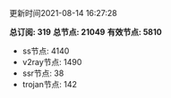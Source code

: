 更新时间2021-08-14 16:27:28

**总订阅: 319**
**总节点: 21049**
**有效节点: 5810**
- ss节点: 4140
- v2ray节点: 1490
- ssr节点: 38
- trojan节点: 142
